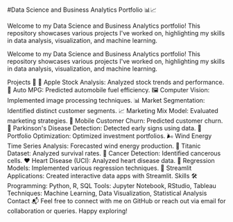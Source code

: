 #Data Science and Business Analytics Portfolio 📊📈

Welcome to my Data Science and Business Analytics portfolio! This repository showcases various projects I've worked on, highlighting my skills in data analysis, visualization, and machine learning.

Welcome to my Data Science and Business Analytics portfolio! This repository showcases various projects I've worked on, highlighting my skills in data analysis, visualization, and machine learning.

Projects 🚀
🍏 Apple Stock Analysis: Analyzed stock trends and performance.
🚗 Auto MPG: Predicted automobile fuel efficiency.
🖼️ Computer Vision: Implemented image processing techniques.
📊 Market Segmentation: Identified distinct customer segments.
📈 Marketing Mix Model: Evaluated marketing strategies.
📱 Mobile Customer Churn: Predicted customer churn.
🧠 Parkinson's Disease Detection: Detected early signs using data.
💼 Portfolio Optimization: Optimized investment portfolios.
🌬️ Wind Energy Time Series Analysis: Forecasted wind energy production.
🚢 Titanic Dataset: Analyzed survival rates.
🔬 Cancer Detection: Identified cancerous cells.
❤️ Heart Disease (UCI): Analyzed heart disease data.
🔢 Regression Models: Implemented various regression techniques.
📲 Streamlit Applications: Created interactive data apps with Streamlit.
Skills 🛠️
Programming: Python, R, SQL
Tools: Jupyter Notebook, RStudio, Tableau
Techniques: Machine Learning, Data Visualization, Statistical Analysis
Contact 📬
Feel free to connect with me on GitHub or reach out via email for collaboration or queries. Happy exploring!
